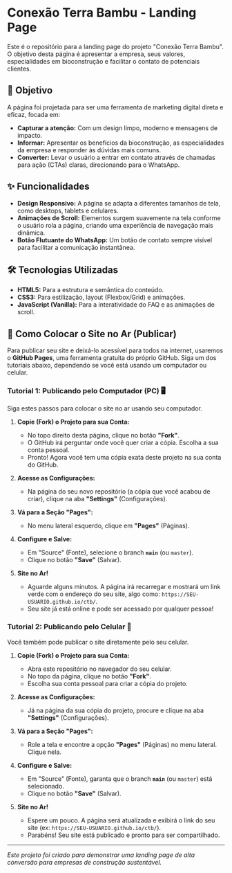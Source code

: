 # Conexão Terra Bambu - Landing Page

Este é o repositório para a landing page do projeto "Conexão Terra Bambu". O objetivo desta página é apresentar a empresa, seus valores, especialidades em bioconstrução e facilitar o contato de potenciais clientes.

## 🎯 Objetivo

A página foi projetada para ser uma ferramenta de marketing digital direta e eficaz, focada em:

-   **Capturar a atenção:** Com um design limpo, moderno e mensagens de impacto.
-   **Informar:** Apresentar os benefícios da bioconstrução, as especialidades da empresa e responder às dúvidas mais comuns.
-   **Converter:** Levar o usuário a entrar em contato através de chamadas para ação (CTAs) claras, direcionando para o WhatsApp.

## ✨ Funcionalidades

-   **Design Responsivo:** A página se adapta a diferentes tamanhos de tela, como desktops, tablets e celulares.
-   **Animações de Scroll:** Elementos surgem suavemente na tela conforme o usuário rola a página, criando uma experiência de navegação mais dinâmica.
-   **Botão Flutuante do WhatsApp:** Um botão de contato sempre visível para facilitar a comunicação instantânea.

## 🛠️ Tecnologias Utilizadas

-   **HTML5:** Para a estrutura e semântica do conteúdo.
-   **CSS3:** Para estilização, layout (Flexbox/Grid) e animações.
-   **JavaScript (Vanilla):** Para a interatividade do FAQ e as animações de scroll.

## 🚀 Como Colocar o Site no Ar (Publicar)

Para publicar seu site e deixá-lo acessível para todos na internet, usaremos o **GitHub Pages**, uma ferramenta gratuita do próprio GitHub. Siga um dos tutoriais abaixo, dependendo se você está usando um computador ou celular.

### Tutorial 1: Publicando pelo Computador (PC) 🖥️

Siga estes passos para colocar o site no ar usando seu computador.

1.  **Copie (Fork) o Projeto para sua Conta:**
    *   No topo direito desta página, clique no botão **"Fork"**.
    *   O GitHub irá perguntar onde você quer criar a cópia. Escolha a sua conta pessoal.
    *   Pronto! Agora você tem uma cópia exata deste projeto na sua conta do GitHub.

2.  **Acesse as Configurações:**
    *   Na página do seu novo repositório (a cópia que você acabou de criar), clique na aba **"Settings"** (Configurações).

3.  **Vá para a Seção "Pages":**
    *   No menu lateral esquerdo, clique em **"Pages"** (Páginas).

4.  **Configure e Salve:**
    *   Em "Source" (Fonte), selecione o branch **`main`** (ou `master`).
    *   Clique no botão **"Save"** (Salvar).

5.  **Site no Ar!**
    *   Aguarde alguns minutos. A página irá recarregar e mostrará um link verde com o endereço do seu site, algo como: `https://SEU-USUARIO.github.io/ctb/`.
    *   Seu site já está online e pode ser acessado por qualquer pessoa!

### Tutorial 2: Publicando pelo Celular 📱

Você também pode publicar o site diretamente pelo seu celular.

1.  **Copie (Fork) o Projeto para sua Conta:**
    *   Abra este repositório no navegador do seu celular.
    *   No topo da página, clique no botão **"Fork"**.
    *   Escolha sua conta pessoal para criar a cópia do projeto.

2.  **Acesse as Configurações:**
    *   Já na página da sua cópia do projeto, procure e clique na aba **"Settings"** (Configurações).

3.  **Vá para a Seção "Pages":**
    *   Role a tela e encontre a opção **"Pages"** (Páginas) no menu lateral. Clique nela.

4.  **Configure e Salve:**
    *   Em "Source" (Fonte), garanta que o branch **`main`** (ou `master`) está selecionado.
    *   Clique no botão **"Save"** (Salvar).

5.  **Site no Ar!**
    *   Espere um pouco. A página será atualizada e exibirá o link do seu site (ex: `https://SEU-USUARIO.github.io/ctb/`).
    *   Parabéns! Seu site está publicado e pronto para ser compartilhado.

---

_Este projeto foi criado para demonstrar uma landing page de alta conversão para empresas de construção sustentável._